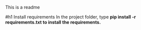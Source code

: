This is a readme


#h1 Install requirements
In the project folder, type <b>pip install -r requirements.txt<b> to install the requirements.

